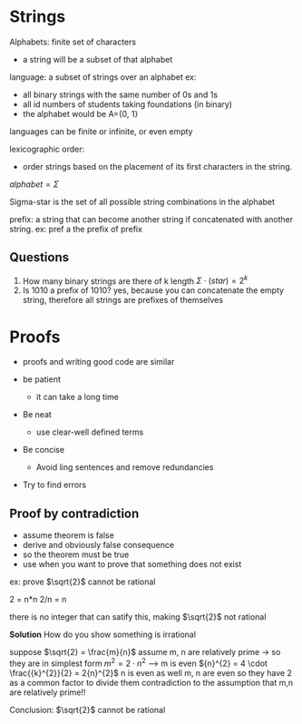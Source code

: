 # Strings

Alphabets: finite set of characters
- a string will be a subset of that alphabet

language: a subset of strings over an alphabet
ex:
- all binary strings with the same number of 0s and 1s
- all id numbers of students taking foundations (in binary)
- the alphabet would be A={0, 1}

languages can be finite or infinite, or even empty

lexicographic order:
- order strings based on the placement of its first characters in the string.

$alphabet = \Sigma$

Sigma-star is the set of all possible string combinations in the alphabet

prefix: a string that can become another string if concatenated with another string.
ex: pref a the prefix of prefix

## Questions
1. How many binary strings are there of k length
	$\Sigma \cdot \left(star\right) = {2}^{k}$
2. Is 1010 a prefix of 1010?
	yes, because you can concatenate the empty string, therefore all strings are prefixes of themselves

# Proofs
- proofs and writing good code are similar

- be patient
	- it can take a long time
- Be neat
	- use clear-well defined terms
- Be concise
	- Avoid ling sentences and remove redundancies
- Try to find errors

## Proof by contradiction
- assume theorem is false
- derive and obviously false consequence
- so the theorem must be true
- use when you want to prove that something does not exist

ex:
prove $\sqrt{2}$ cannot be rational

2 = n*n
2/n = n

there is no integer that can satify this, making $\sqrt{2}$ not rational

**Solution**
How do you show something is irrational

suppose $\sqrt{2} = \frac{m}{n}$
assume m, n are relatively prime -> so they are in simplest form
${m}^{2} = 2 \cdot {n}^{2}$ --> m is even
${n}^{2} = 4 \cdot \frac{{k}^{2}}{2} = 2{n}^{2}$
n is even as well
m, n are even so they have 2 as a common factor to divide them
contradiction to the assumption that m,n are relatively prime!!

Conclusion:
$\sqrt{2}$ cannot be rational



